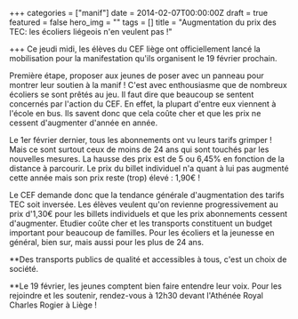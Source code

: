 +++
categories = ["manif"]
date = 2014-02-07T00:00:00Z
draft = true
featured = false
hero_img = ""
tags = []
title = "Augmentation du prix des TEC: les écoliers liégeois n'en veulent pas !"

+++
Ce jeudi midi, les élèves du CEF liège ont officiellement lancé la mobilisation pour la manifestation qu'ils organisent le 19 février prochain.  
  
Première étape, proposer aux jeunes de poser avec un panneau pour montrer leur soutien à la manif ! C'est avec enthousiasme que de nombreux écoliers se sont prêtés au jeu. Il faut dire que beaucoup se sentent concernés par l'action du CEF. En effet, la plupart d'entre eux viennent à l'école en bus. Ils savent donc que cela coûte cher et que les prix ne cessent d'augmenter d'année en année.  
  
Le 1er février dernier, tous les abonnements ont vu leurs tarifs grimper ! Mais ce sont surtout ceux de moins de 24 ans qui sont touchés par les nouvelles mesures. La hausse des prix est de 5 ou 6,45% en fonction de la distance à parcourir. Le prix du billet individuel n'a quant à lui pas augmenté cette année mais son prix reste (trop) élevé : 1,90€ !  
  
Le CEF demande donc que la tendance générale d'augmentation des tarifs TEC soit inversée. Les élèves veulent qu'on revienne progressivement au prix d'1,30€ pour les billets individuels et que les prix abonnements cessent d'augmenter. Etudier coûte cher et les transports constituent un budget important pour beaucoup de familles. Pour les écoliers et la jeunesse en général, bien sur, mais aussi pour les plus de 24 ans.  
  
**Des transports publics de qualité et accessibles à tous, c'est un choix de société.  
  
**Le 19 février, les jeunes comptent bien faire entendre leur voix. Pour les rejoindre et les soutenir, rendez-vous à 12h30 devant l'Athénée Royal Charles Rogier à Liège !